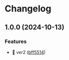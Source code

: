 # Changelog

## 1.0.0 (2024-10-13)


### Features

* 🎸 ver2 ([bff5514](https://github.com/chauduong1192/cd-portfolio/commit/bff5514c33738567326260b5f99e3d407dffd236))

